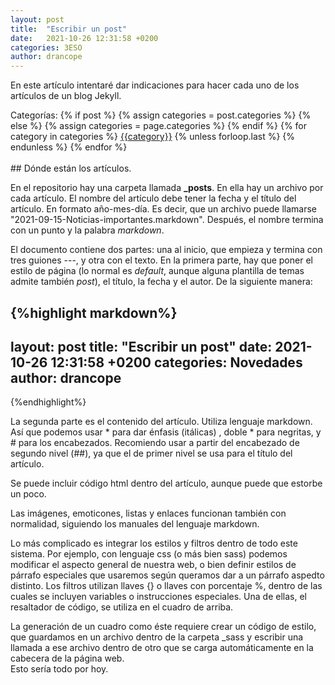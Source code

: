 ```yaml
---
layout: post
title:  "Escribir un post"
date:   2021-10-26 12:31:58 +0200
categories: 3ESO
author: drancope
---
```

En este artículo intentaré dar indicaciones para hacer cada uno de los artículos de un blog Jekyll.

<div class="post-categories">
 Categorías: {% if post %}
   {% assign categories = post.categories %}
 {% else %}
   {% assign categories = page.categories %}
 {% endif %}
 {% for category in categories %}
 <a href="{{site.baseurl}}/categories/#{{category|slugize}}">{{category}}</a>
 {% unless forloop.last %}&nbsp;{% endunless %}
 {% endfor %}
</div>
<br>
## Dónde están los artículos.

En el repositorio hay una carpeta llamada **_posts**. En ella hay un archivo por cada artículo. El nombre del artículo debe tener la fecha y el título del artículo. En formato año-mes-día. Es decir, que un archivo puede llamarse "2021-09-15-Noticias-importantes.markdown". Después, el nombre termina con un punto y la palabra *markdown*.

El documento contiene dos partes: una al inicio, que empieza y termina con tres guiones ---, y otra con el texto. En la primera parte, hay que poner el estilo de página (lo normal es *default*, aunque alguna plantilla de temas admite también *post*), el título, la fecha y el autor. De la siguiente manera:

{%highlight markdown%}
---
layout: post
title:  "Escribir un post"
date:   2021-10-26 12:31:58 +0200
categories: Novedades
author: drancope
---
{%endhighlight%}

La segunda parte es el contenido del artículo. Utiliza lenguaje markdown. Así que podemos usar * para dar énfasis (itálicas) , doble * para negritas, y # para los encabezados. Recomiendo usar a partir del encabezado de segundo nivel (##), ya que el de primer nivel se usa para el título del artículo.

Se puede incluir código html dentro del artículo, aunque puede que estorbe un poco.

Las imágenes, emoticones, listas y enlaces funcionan también con normalidad, siguiendo los manuales del lenguaje markdown.

Lo más complicado es integrar los estilos y filtros dentro de todo este sistema. Por ejemplo, con lenguaje css (o más bien sass) podemos modificar el aspecto general de nuestra web, o bien definir estilos de párrafo especiales que usaremos según queramos dar a un párrafo aspedto distinto. Los filtros utilizan llaves {} o llaves con porcentaje %, dentro de las cuales se incluyen variables o instrucciones especiales. Una de ellas, el resaltador de código, se utiliza en el cuadro de arriba.

<div class="bloque">
La generación de un cuadro como éste requiere crear un código de estilo, que guardamos en un archivo dentro de la carpeta _sass y escribir una llamada a ese archivo dentro de otro que se carga automáticamente en la cabecera de la página web.
</div>
Esto sería todo por hoy.
